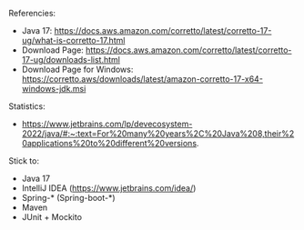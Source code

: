 Referencies:
- Java 17: https://docs.aws.amazon.com/corretto/latest/corretto-17-ug/what-is-corretto-17.html
- Download Page: https://docs.aws.amazon.com/corretto/latest/corretto-17-ug/downloads-list.html
- Download Page for Windows: https://corretto.aws/downloads/latest/amazon-corretto-17-x64-windows-jdk.msi

Statistics: 
- https://www.jetbrains.com/lp/devecosystem-2022/java/#:~:text=For%20many%20years%2C%20Java%208,their%20applications%20to%20different%20versions.

Stick to:
- Java 17
- IntelliJ IDEA (https://www.jetbrains.com/idea/)
- Spring-* (Spring-boot-*)
- Maven
- JUnit + Mockito
